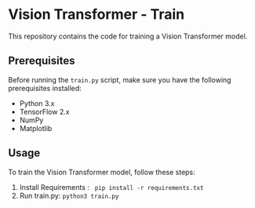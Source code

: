 # Vision Transformer - Train

This repository contains the code for training a Vision Transformer model.

## Prerequisites

Before running the `train.py` script, make sure you have the following prerequisites installed:

- Python 3.x
- TensorFlow 2.x
- NumPy
- Matplotlib

## Usage

To train the Vision Transformer model, follow these steps:

1. Install Requirements :
   ``` pip install -r requirements.txt```
2. Run train.py:
   ```python3 train.py```
